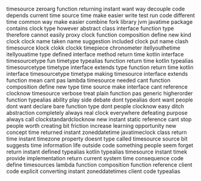 timesource zeroarg function returning instant want way decouple code depends current time source time make easier write test run code different time common way make easier combine fork library jvm javatime package contains clock type however abstract class interface function type therefore cannot easily proxy clock function composition define new kind clock clock name taken name suggestion included clock put name clash timesource klock clokk clockk timepiece chronometer itellyouthetime itellyouatime type defined interface method return time kotlin interface timesourcetype fun timetype typealias function return time kotlin typealias timesourcetype timetype interface extends type function return time kotlin interface timesourcetype timetype making timesource interface extends function mean cant pas lambda timesource needed cant function composition define new type time source make interface cant reference clocknow timesource verbose treat plain function pas generic higherorder function typealias ability play side debate dont typealias dont want people dont want declare bare function type dont people clocknow easy ditch abstraction completely always real clock everywhere defeating purpose always call clockstandardclocknow new instant static reference cant stop people worth creating bit friction increase learning opportunity new concept time returned instant zoneddatetime javatimeclock class return time instant timezone property doesnt type called timesource source bit suggests time information life outside code something people seem forget return instant defined typealias kotlin typealias timesource instant timek provide implementation return current system time consequence code define timesources lambda function composition function reference client code explicit converting instant zoneddatetimes client code typealias